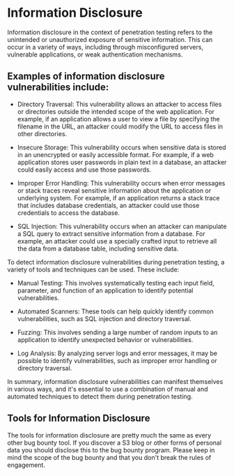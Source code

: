 # Information Disclosure

Information disclosure in the context of penetration testing refers to the unintended or unauthorized exposure of sensitive information. This can occur in a variety of ways, including through misconfigured servers, vulnerable applications, or weak authentication mechanisms.

## Examples of information disclosure vulnerabilities include:

* Directory Traversal: This vulnerability allows an attacker to access files or directories outside the intended scope of the web application. For example, if an application allows a user to view a file by specifying the filename in the URL, an attacker could modify the URL to access files in other directories.

* Insecure Storage: This vulnerability occurs when sensitive data is stored in an unencrypted or easily accessible format. For example, if a web application stores user passwords in plain text in a database, an attacker could easily access and use those passwords.

* Improper Error Handling: This vulnerability occurs when error messages or stack traces reveal sensitive information about the application or underlying system. For example, if an application returns a stack trace that includes database credentials, an attacker could use those credentials to access the database.

* SQL Injection: This vulnerability occurs when an attacker can manipulate a SQL query to extract sensitive information from a database. For example, an attacker could use a specially crafted input to retrieve all the data from a database table, including sensitive data.

To detect information disclosure vulnerabilities during penetration testing, a variety of tools and techniques can be used. These include:

* Manual Testing: This involves systematically testing each input field, parameter, and function of an application to identify potential vulnerabilities.

* Automated Scanners: These tools can help quickly identify common vulnerabilities, such as SQL injection and directory traversal.

* Fuzzing: This involves sending a large number of random inputs to an application to identify unexpected behavior or vulnerabilities.

* Log Analysis: By analyzing server logs and error messages, it may be possible to identify vulnerabilities, such as improper error handling or directory traversal.

In summary, information disclosure vulnerabilities can manifest themselves in various ways, and it's essential to use a combination of manual and automated techniques to detect them during penetration testing.

## Tools for Information Disclosure
The tools for information disclosure are pretty much the same as every other bug bounty tool. If you discover a S3 blog or other forms of personal data you should disclose this to the bug bounty program. Please keep in mind the scope of the bug bounty and that you don't break the rules of engagement.